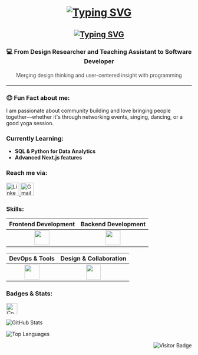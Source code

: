 

<h1 align="center">
    <a href="https://git.io/typing-svg"><img src="https://readme-typing-svg.demolab.com?font=Fira+Code&size=34&pause=1000&color=238636 &center=true&vCenter=true&width=435&lines=%F0%9F%91%80+Hi!+I'm+G%C3%BCzide" alt="Typing SVG" /></a>
    
</h1> 
<h2 align="center">
    <a href="https://git.io/typing-svg"><img src="https://readme-typing-svg.demolab.com?font=Fira+Code&duration=4000&pause=100&color=2EA043 &center=true&vCenter=true&multiline=true&width=440&height=89&lines=Software+Developer;BSc+%26+MSc;Product+Design" alt="Typing SVG" /></a>
</h2> 

  
<div align="center">
    <h3>💻 From Design Researcher and Teaching Assistant to Software Developer</h3>
    <h4  style="font-weight:300;">Merging design thinking and user-centered insight with programming</h4>
</div>

---


### :wink: **Fun Fact about me:**  
I am passionate about community building and love bringing people together—whether it's through networking events, singing, dancing, or a good yoga session. 

### **Currently Learning:**  
-  **SQL & Python for Data Analytics**  
-  **Advanced Next.js features**

### **Reach me via:**  
<p align="left">
  <a href="https://bit.ly/4kqoEq9" target="_blank">
    <img src="https://img.icons8.com/?size=100&id=8808&format=png&color=FFFFFF" alt="LinkedIn" height="35" />
  </a>
  <a href="mailto:guzide.guzelbey@gmail.com" target="_blank" >
    <img src="https://img.icons8.com/?size=100&id=38158&format=png&color=FFFFFF" alt="Gmail" height="35" />
  </a>
</p>  

### **Skills:**  
| Frontend Development | Backend Development |
| :---: | :---: |
| <img src="https://skillicons.dev/icons?i=react,nextjs,js,materialui,html,css,bootstrap" height="40" /> | <img src="https://skillicons.dev/icons?i=nodejs,express,mysql" height="40" /> |

|  DevOps & Tools |  Design & Collaboration |
| :---: | :---: |
| <img src="https://skillicons.dev/icons?i=docker,git,github,netlify,postman" height="40" /> | <img src="https://skillicons.dev/icons?i=figma,ps,ai,slack" height="40" /> |

### **Badges & Stats:**  
<p align="left">
    <a href="https://www.codewars.com/users/GuzideGuzelbey" target="_blank">
    <img src="https://www.codewars.com/users/GuzideGuzelbey/badges/micro" alt="Codewars Badge" height="30" />
  </a>
</p>
<p align="left">
  <img src="https://github-readme-stats.vercel.app/api?username=GuzideGuzelbey&show_icons=true&theme=dark" alt="GitHub Stats" />  
</p>  
<p align="left">
  <img src="https://github-readme-stats.vercel.app/api/top-langs/?username=GuzideGuzelbey&layout=compact&theme=dark" alt="Top Languages" />
</p>

<img align="right"
     src="https://visitor-badge.laobi.icu/badge?page_id=GuzideGuzelbey.GuzideGuzelbey&type=flat-square&left_color=%23333333&right_color=%234D4D4D"
     alt="Visitor Badge" />




